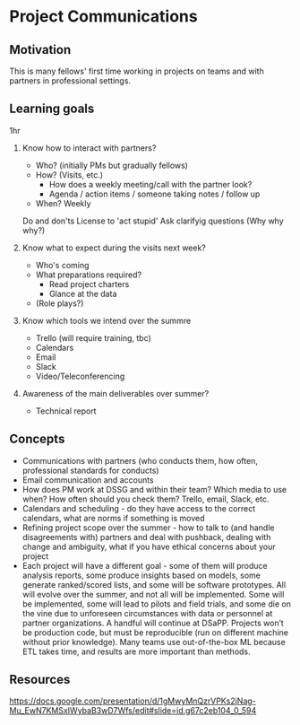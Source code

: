 # Project Communications 

## Motivation
This is many fellows' first time working in projects on teams and with partners in professional settings. 

## Learning goals
1hr

1. Know how to interact with partners?
	- Who? (initially PMs but gradually fellows)
	- How? (Visits, etc.)
		- How does a weekly meeting/call with the partner look?
		- Agenda / action items / someone taking notes / follow up
	- When? Weekly

	Do and don'ts 
	License to 'act stupid'
	Ask clarifyig questions (Why why why?)


2. Know what to expect during the visits next week?
	- Who's coming
	- What preparations required?
		- Read project charters
		- Glance at the data
	- (Role plays?)

3. Know which tools we intend over the summre
	- Trello (will require training, tbc)
	- Calendars
	- Email
	- Slack
	- Video/Teleconferencing
4. Awareness of the main deliverables over summer?
	- Technical report

## Concepts
- Communications with partners (who conducts them, how often, professional standards for conducts)
- Email communication and accounts 
- How does PM work at DSSG and within their team? Which media to use when? How often should you check them? Trello, email, Slack, etc. 
- Calendars and scheduling - do they have access to the correct calendars, what are norms if something is moved 
- Refining project scope over the summer - how to talk to (and handle disagreements with) partners and deal with pushback, dealing with change and ambiguity, what if you have ethical concerns about your project
- Each project will have a different goal - some of them will produce analysis reports, some produce insights based on models, some generate ranked/scored lists, and some will be software prototypes. All will evolve over the summer, and not all will be implemented. Some will be implemented, some will lead to pilots and field trials, and some die on the vine due to unforeseen circumstances with data or personnel at partner organizations. A handful will continue at DSaPP. Projects won’t be production code, but must be reproducible (run on different machine without prior knowledge). Many teams use out-of-the-box ML because ETL takes time, and results are more important than methods.

## Resources
https://docs.google.com/presentation/d/1gMwyMnQzrVPKs2jNag-Mu_EwN7KMSxIWybaB3wD7Wfs/edit#slide=id.g67c2eb104_0_594
